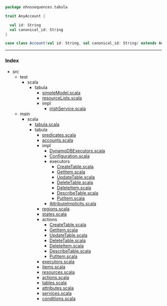 
```scala
package ohnosequences.tabula

trait AnyAccount {

  val id: String
  val canonical_id: String
}

case class Account(val id: String, val canonical_id: String) extends AnyAccount
```


------

### Index

+ src
  + test
    + scala
      + tabula
        + [simpleModel.scala][test/scala/tabula/simpleModel.scala]
        + [resourceLists.scala][test/scala/tabula/resourceLists.scala]
        + impl
          + [irishService.scala][test/scala/tabula/impl/irishService.scala]
  + main
    + scala
      + [tabula.scala][main/scala/tabula.scala]
      + tabula
        + [predicates.scala][main/scala/tabula/predicates.scala]
        + [accounts.scala][main/scala/tabula/accounts.scala]
        + impl
          + [DynamoDBExecutors.scala][main/scala/tabula/impl/DynamoDBExecutors.scala]
          + [Configuration.scala][main/scala/tabula/impl/Configuration.scala]
          + executors
            + [CreateTable.scala][main/scala/tabula/impl/executors/CreateTable.scala]
            + [GetItem.scala][main/scala/tabula/impl/executors/GetItem.scala]
            + [UpdateTable.scala][main/scala/tabula/impl/executors/UpdateTable.scala]
            + [DeleteTable.scala][main/scala/tabula/impl/executors/DeleteTable.scala]
            + [DeleteItem.scala][main/scala/tabula/impl/executors/DeleteItem.scala]
            + [DescribeTable.scala][main/scala/tabula/impl/executors/DescribeTable.scala]
            + [PutItem.scala][main/scala/tabula/impl/executors/PutItem.scala]
          + [AttributeImplicits.scala][main/scala/tabula/impl/AttributeImplicits.scala]
        + [regions.scala][main/scala/tabula/regions.scala]
        + [states.scala][main/scala/tabula/states.scala]
        + actions
          + [CreateTable.scala][main/scala/tabula/actions/CreateTable.scala]
          + [GetItem.scala][main/scala/tabula/actions/GetItem.scala]
          + [UpdateTable.scala][main/scala/tabula/actions/UpdateTable.scala]
          + [DeleteTable.scala][main/scala/tabula/actions/DeleteTable.scala]
          + [DeleteItem.scala][main/scala/tabula/actions/DeleteItem.scala]
          + [DescribeTable.scala][main/scala/tabula/actions/DescribeTable.scala]
          + [PutItem.scala][main/scala/tabula/actions/PutItem.scala]
        + [executors.scala][main/scala/tabula/executors.scala]
        + [items.scala][main/scala/tabula/items.scala]
        + [resources.scala][main/scala/tabula/resources.scala]
        + [actions.scala][main/scala/tabula/actions.scala]
        + [tables.scala][main/scala/tabula/tables.scala]
        + [attributes.scala][main/scala/tabula/attributes.scala]
        + [services.scala][main/scala/tabula/services.scala]
        + [conditions.scala][main/scala/tabula/conditions.scala]

[test/scala/tabula/simpleModel.scala]: ../../../test/scala/tabula/simpleModel.scala.md
[test/scala/tabula/resourceLists.scala]: ../../../test/scala/tabula/resourceLists.scala.md
[test/scala/tabula/impl/irishService.scala]: ../../../test/scala/tabula/impl/irishService.scala.md
[main/scala/tabula.scala]: ../tabula.scala.md
[main/scala/tabula/predicates.scala]: predicates.scala.md
[main/scala/tabula/accounts.scala]: accounts.scala.md
[main/scala/tabula/impl/DynamoDBExecutors.scala]: impl/DynamoDBExecutors.scala.md
[main/scala/tabula/impl/Configuration.scala]: impl/Configuration.scala.md
[main/scala/tabula/impl/executors/CreateTable.scala]: impl/executors/CreateTable.scala.md
[main/scala/tabula/impl/executors/GetItem.scala]: impl/executors/GetItem.scala.md
[main/scala/tabula/impl/executors/UpdateTable.scala]: impl/executors/UpdateTable.scala.md
[main/scala/tabula/impl/executors/DeleteTable.scala]: impl/executors/DeleteTable.scala.md
[main/scala/tabula/impl/executors/DeleteItem.scala]: impl/executors/DeleteItem.scala.md
[main/scala/tabula/impl/executors/DescribeTable.scala]: impl/executors/DescribeTable.scala.md
[main/scala/tabula/impl/executors/PutItem.scala]: impl/executors/PutItem.scala.md
[main/scala/tabula/impl/AttributeImplicits.scala]: impl/AttributeImplicits.scala.md
[main/scala/tabula/regions.scala]: regions.scala.md
[main/scala/tabula/states.scala]: states.scala.md
[main/scala/tabula/actions/CreateTable.scala]: actions/CreateTable.scala.md
[main/scala/tabula/actions/GetItem.scala]: actions/GetItem.scala.md
[main/scala/tabula/actions/UpdateTable.scala]: actions/UpdateTable.scala.md
[main/scala/tabula/actions/DeleteTable.scala]: actions/DeleteTable.scala.md
[main/scala/tabula/actions/DeleteItem.scala]: actions/DeleteItem.scala.md
[main/scala/tabula/actions/DescribeTable.scala]: actions/DescribeTable.scala.md
[main/scala/tabula/actions/PutItem.scala]: actions/PutItem.scala.md
[main/scala/tabula/executors.scala]: executors.scala.md
[main/scala/tabula/items.scala]: items.scala.md
[main/scala/tabula/resources.scala]: resources.scala.md
[main/scala/tabula/actions.scala]: actions.scala.md
[main/scala/tabula/tables.scala]: tables.scala.md
[main/scala/tabula/attributes.scala]: attributes.scala.md
[main/scala/tabula/services.scala]: services.scala.md
[main/scala/tabula/conditions.scala]: conditions.scala.md